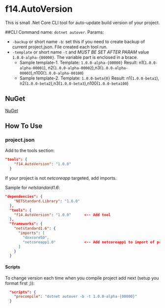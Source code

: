 # f14.AutoVersion
This is small .Net Core CLI tool for auto-update build version of your project.

##CLI
Command name: `dotnet autover`.
Params:
- `-backup` or short name `-b`: set this if you need to create backup of current project.json. File created each tool run.
- `-template` or short name `-t` and *MUST BE SET AFTER PARAM* value `1.0.0-alpha-{00000}`. The variable part is enclosed in a brace.
  - Sample template-1. Template: `1.0.0-alpha-{00000}` Result: n1(`1.0.0-alpha-00001`), n2(`1.0.0-alpha-00002`),n3(`1.0.0-alpha-00003`),n100(`1.0.0-alpha-00100`)
  - Sample template-2. Template: `1.0.0-beta{0}` Result: n1(`1.0.0-beta1`), n2(`1.0.0-beta2`),n3(`1.0.0-beta3`),n100(`1.0.0-beta100`)

## NuGet
[NuGet](https://www.nuget.org/packages/f14.AutoVersion)

## How To Use
### project.json
Add to the tools section:
```json
"tools": {
    "f14.AutoVersion": "1.0.0"
  }
```
If your project is not *netcoreapp* targeted, add imports.

Sample for *netstandard1.6*:
```json
"dependencies": {
    "NETStandard.Library": "1.6.0"
  },
  "tools": {
    "f14.AutoVersion": "1.0.0"      <-- Add tool
  },
  "frameworks": {
    "netstandard1.6": {
      "imports": [
        "dnxcore50",
        "netcoreapp1.0"             <-- Add netcoreapp1 to import of project frameworks
      ]
    }
  }
```
#### Scripts
To change version each time when you compile project add next (setup you format first ;)):
```json
  "scripts": {
    "precompile": "dotnet autover -b -t 1.0.0-alpha-{00000}"
  }
```
